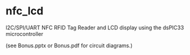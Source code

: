 # nfc_lcd
I2C/SPI/UART NFC RFID Tag Reader and LCD display using the dsPIC33 microcontroller

(see Bonus.pptx or Bonus.pdf for circuit diagrams.)
